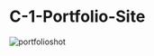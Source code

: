 # C-1-Portfolio-Site
![portfolioshot](https://cloud.githubusercontent.com/assets/22985801/25970210/caa37574-3665-11e7-9acb-6472046bbdce.jpg)
